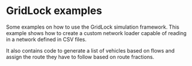# GridLock examples

Some examples on how to use the GridLock simulation framework.  This example shows how to create a custom network loader capable of reading in a network defined in CSV files.

It also contains code to generate a list of vehicles based on flows and assign the route they have to follow based on route fractions.
